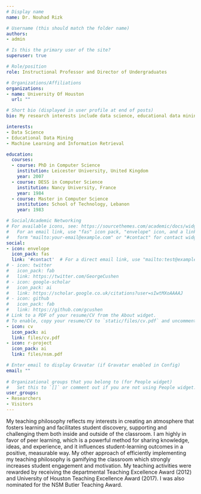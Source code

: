 ```yaml
---
# Display name
name: Dr. Nouhad Rizk

# Username (this should match the folder name)
authors:
- admin

# Is this the primary user of the site?
superuser: true

# Role/position
role: Instructional Professor and Director of Undergraduates

# Organizations/Affiliations
organizations:
- name: University Of Houston
  url: ""

# Short bio (displayed in user profile at end of posts)
bio: My research interests include data science, educational data mining, machine learning and information retrieval.

interests:
- Data Science
- Educational Data Mining
- Machine Learning and Information Retrieval

education:
  courses:
  - course: PhD in Computer Science 
    institution: Leicester University, United Kingdom
    year: 2007
  - course: DESS in Computer Science
    institution: Nancy University, France
    year: 1984
  - course: Master in Computer Science
    institution: School of Technology, Lebanon
    year: 1983

# Social/Academic Networking
# For available icons, see: https://sourcethemes.com/academic/docs/widgets/#icons
#   For an email link, use "fas" icon pack, "envelope" icon, and a link in the
#   form "mailto:your-email@example.com" or "#contact" for contact widget.
social:
- icon: envelope
  icon_pack: fas
  link: '#contact'  # For a direct email link, use "mailto:test@example.org".
# - icon: twitter
#   icon_pack: fab
#   link: https://twitter.com/GeorgeCushen
# - icon: google-scholar
#   icon_pack: ai
#   link: https://scholar.google.co.uk/citations?user=sIwtMXoAAAAJ
# - icon: github
#   icon_pack: fab
#   link: https://github.com/gcushen
# Link to a PDF of your resume/CV from the About widget.
# To enable, copy your resume/CV to `static/files/cv.pdf` and uncomment the lines below.  
- icon: cv
  icon_pack: ai
  link: files/cv.pdf
- icon: r-project
  icon_pack: ai
  link: files/nsm.pdf

# Enter email to display Gravatar (if Gravatar enabled in Config)
email: ""
  
# Organizational groups that you belong to (for People widget)
#   Set this to `[]` or comment out if you are not using People widget.  
user_groups:
- Researchers
- Visitors
---
```


My teaching philosophy reflects my interests in creating an atmosphere that fosters
learning and facilitates student discovery, supporting and challenging them both inside
and outside of the classroom. I am highly in favor of peer learning, which is a powerful
method for sharing knowledge, ideas, and experience, and it influences student-learning
outcomes in a positive, measurable way. My other approach of efficiently implementing
my teaching philosophy is gamifying the classroom which strongly increases student
engagement and motivation. My teaching activities were rewarded by receiving the
departmental Teaching Excellence Award (2012) and University of Houston Teaching
Excellence Award (2017). I was also nominated for the NSM Butler Teaching Award.
